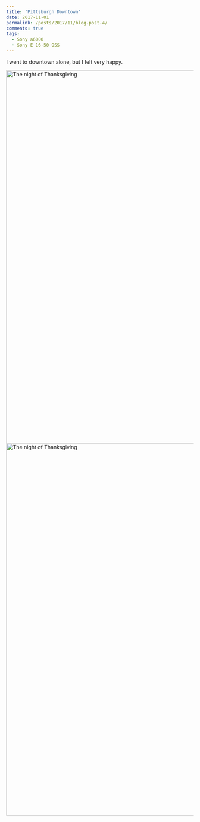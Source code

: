 ```yaml
---
title: 'Pittsburgh Downtown'
date: 2017-11-01
permalink: /posts/2017/11/blog-post-4/
comments: true
tags:
  - Sony a6000
  - Sony E 16-50 OSS
---
```


  I went to downtown alone, but I felt very happy.
  
  <img src="https://yangdsh.github.io/images/DSC00308x.jpg" width="1000" alt="The night of Thanksgiving"/>

  <img src="https://yangdsh.github.io/images/DSC00322x.jpg" width="1000" alt="The night of Thanksgiving"/>
